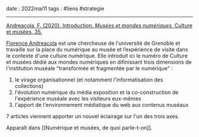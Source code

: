date : 2022mai11
tags : #liens #strategie 

---------

[Andreacola, F. (2020). Introduction. *Musées et mondes numériques*, Culture et musées, 35. ](https://journals.openedition.org/culturemusees/4381)

[Florence Andreacola](http://andreacola.fr/) est une chercheuse de l'université de Grenoble et travaille sur la place du numérique au musée et l’expérience de visite dans le contexte d'une culture numérique.
Elle introduit ici le numéro de Culture et musées dédié aux mondes numériques en difinissant trois dimensions de l'institution muséale "transformée et fragmentée par le numérique" : 
1. le virage organisationnel (et notamment l'informatisation des collections)
2. l'évolution numérique du média exposition et la co-construction de l'expérience muséale avec les visiteurs eux-mêmes
3. l'apport de l'environnement médiatique du web aux contenus muséaux

7 articles viennent apporter un nouvel éclairage sur l'un des trois axes. 


Apparaît dans [[Numérique et musées, de quoi parle-t-on]]. 